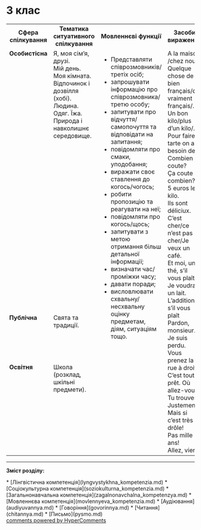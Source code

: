 <div id="hypercomments_widget" class="js-hypercomments-widget invisible"></div>

# 3 клас

<table>
  <tr>
    <td width="10%" align="center"><b>Сфера спілкування</b></td>
    <td width="10%" align="center"><b>Тематика ситуативного спілкування</b></td>
    <td width="40%" align="center"><b>Мовленнєві функції</b></td>
    <td width="60%" align="center"><b>Засоби вираження</b></td>
  </tr>
  <tr>
    <td width="10%" style="vertical-align:top !important;">
<b>Особистісна</b></td>
    <td width="10%" style="vertical-align:top !important;">
Я, моя сім’я, друзі.<br>
Мій день.<br>
Моя кімната.<br>
Відпочинок і дозвілля (хобі).<br>
Людина. Одяг. Їжа.<br>
Природа і навколишнє середовище.</td>
    <td width="40%" style="vertical-align:top !important;" rowspan="3">
<ul type="disc">
<li>Представляти співрозмовників/третіх осіб;</li>
<li>запрошувати інформацію про співрозмовника/третю особу;</li>
<li>запитувати про відчуття/самопочуття та відповідати на запитання;</li>
<li>повідомляти про смаки, уподобання;</li>
<li>виражати своє ставлення до когось/чогось;</li>
<li>робити пропозицію та реагувати на неї;</li>
<li>повідомляти про когось/щось;</li>
<li>запитувати з метою отримання більш детальної інформації;</li>
<li>визначати час/проміжки часу;</li>
<li>давати поради;</li>
<li>висловлювати схвальну/несхвальну оцінку предметам, діям, ситуаціям тощо.</li>
</ul>
</td>
    <td width="60%" style="vertical-align:top !important;" rowspan="3">
A la maison /chez nous/<br>
Quelque chose de bien français/de vraiment français/.<br>
Un bon kilo/plus d’un kilo/.<br>
Pour faire la tarte on a besoin de…<br>
Combien ça coute?<br>
Ça coute combien?<br>
5 euros le kilo.<br>
Ils sont déliciux.<br>
C’est cher/ce n’est pas cher/Je veux un café.<br>
Et moi, un thé, s’il vous plaît.<br>
Je voudrais un lait.<br>
L’addition, s’il vous plaît<br>
Pardon, monsieur.<br>
Je suis perdu.<br>
Vous prenez la rue à droite.<br>
C’est tout prêt. Où allez-vous?<br>
Tu trouves?<br>
Justement!<br>
Mais si c’est très drôle!<br>
Pas mille ans!<br>
Allez, viens.<br>
</td>
  </tr>
<tr>
    <td width="10%" style="vertical-align:top !important;">
<b>Публічна</b></td>
    <td width="10%" style="vertical-align:top !important;">
Свята та традиції.</td>
</tr>
<tr>
    <td width="10%" style="vertical-align:top !important;">
<b>Освітня</b></td>
    <td width="10%" style="vertical-align:top !important;">
Школа (розклад, шкільні предмети).</td>
</tr>
</table>

<hr>
<p><b>Зміст розділу:</b></p>
   * [Лінгвістична компетенція](lyngvystykhna_kompetenzia.md)
   * [Соціокультурна компетенція](soziokulturna_kompetenzia.md)
   * [Загальнонавчальна компетенція](zagalnonavchalna_kompetenzya.md)
   * [Мовленнєва компетенція](movlennyeva_kompetenzia.md)
       * [Аудіювання](audiyuvannya.md)
       * [Говоріння](govorinnya.md)
       * [Читання](chitannya.md)
       * [Письмо](pysmo.md)

<div class="js-hypercomments-container">
    <a href="http://hypercomments.com" class="hc-link" title="comments widget">comments powered by HyperComments</a>
</div>